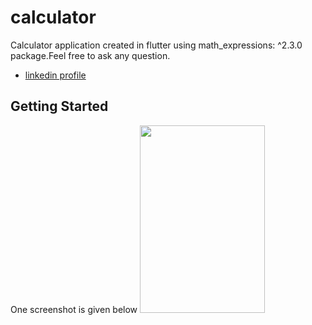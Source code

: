 # calculator

Calculator application created in flutter using math_expressions: ^2.3.0 package.Feel free to ask any question.


- [linkedin profile](https://www.linkedin.com/in/muhammad-shoaib-860b0a19a?lipi=urn%3Ali%3Apage%3Ad_flagship3_profile_view_base_contact_details%3B8auAYbbtRHGzOYIwCS6a5g%3D%3D)
## Getting Started

One screenshot is given below
<img src="https://user-images.githubusercontent.com/66320156/156767297-e46bf704-6d87-4d4b-9788-0c20e4794171.png" width="200" height="300"/>
